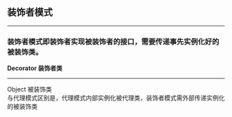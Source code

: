 ## 装饰者模式

---
### 装饰者模式即装饰者实现被装饰者的接口，需要传递事先实例化好的被装饰类。

 **Decorator 装饰者类** 

---
Object 被装饰类 \
与代理模式区别是，代理模式内部实例化被代理类，装饰者模式需外部传递实例化的被装饰类